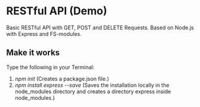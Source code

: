 # RESTful API (Demo)
Basic RESTful API with GET, POST and DELETE Requests. Based on Node.js with Express and FS-modules.

## Make it works
Type the following in your Terminal:
1. *npm init* (Creates a package.json file.)
2. *npm install express --save* (Saves the installation locally in the node_modules directory and creates a directory express inside node_modules.)
